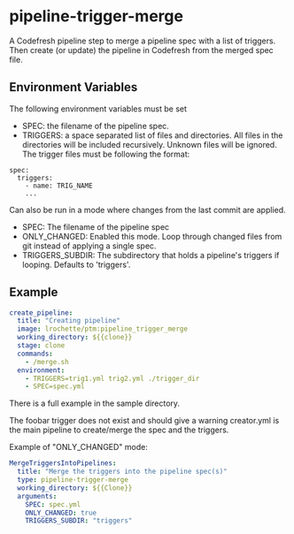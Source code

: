 # pipeline-trigger-merge

A Codefresh pipeline step to merge a pipeline spec with a list of triggers. Then create (or update) the pipeline in Codefresh from the merged spec file.

## Environment Variables

The following environment variables must be set

- SPEC: the filename of the pipeline spec.
- TRIGGERS: a space separated list of files and directories. All files in the directories will be included recursively. Unknown files will be ignored. The trigger files must be following the format:
```
spec:
  triggers:
    - name: TRIG_NAME
    ...
```

Can also be run in a mode where changes from the last commit are applied.
- SPEC: The filename of the pipeline spec
- ONLY_CHANGED: Enabled this mode. Loop through changed files from git instead of applying a single spec.
- TRIGGERS_SUBDIR: The subdirectory that holds a pipeline's triggers if looping. Defaults to 'triggers'.


## Example

```yaml
create_pipeline:
  title: "Creating pipeline"
  image: lrochette/ptm:pipeline_trigger_merge
  working_directory: ${{clone}}
  stage: clone
  commands:
    - /merge.sh
  environment:
    - TRIGGERS=trig1.yml trig2.yml ./trigger_dir
    - SPEC=spec.yml
```

There is a full example in the sample directory.

The foobar trigger does not exist and should give a warning
creator.yml is the main pipeline to create/merge the spec and the triggers.

Example of "ONLY_CHANGED" mode:
```yaml
MergeTriggersIntoPipelines:
  title: "Merge the triggers into the pipeline spec(s)"
  type: pipeline-trigger-merge
  working_directory: ${{Clone}}
  arguments:
    SPEC: spec.yml
    ONLY_CHANGED: true
    TRIGGERS_SUBDIR: "triggers"
```